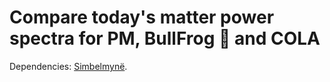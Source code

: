 # Compare today's matter power spectra for PM, BullFrog 🐸 and COLA

Dependencies: [Simbelmynë](http://simbelmyne.florent-leclercq.eu).


